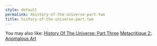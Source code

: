 ```yaml
---
style: default
permalink: Xhistory-of-the-universe-part-two
title: history-of-the-universe-part-two
---
```

You may also like:
[History Of The Universe: Part Three](http://scp-wiki.net/history-of-the-universe-part-three)
[Metacritique 2: Anomalous Art](http://scp-wiki.net/metacritique-two)